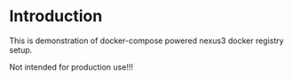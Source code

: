 # Introduction

This is demonstration of docker-compose powered nexus3 docker registry
setup.

Not intended for production use!!!
